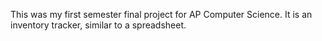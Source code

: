 This was my first semester final project for AP Computer Science. It is an inventory tracker, similar to a spreadsheet.
